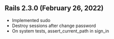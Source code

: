 ## Rails 2.3.0 (February 26, 2022) ##

* Implemented sudo
* Destroy sessions after change password
* On system tests, assert_current_path in sign_in
